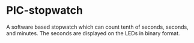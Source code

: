 # PIC-stopwatch
A software based stopwatch which can count tenth of seconds, seconds, and minutes. The seconds are displayed on the LEDs in binary format.
